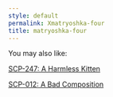 ```yaml
---
style: default
permalink: Xmatryoshka-four
title: matryoshka-four
---
```

You may also like:

[SCP-247: A Harmless Kitten](http://scp-wiki.net/scp-247)

[SCP-012: A Bad Composition](http://scp-wiki.net/scp-012)
